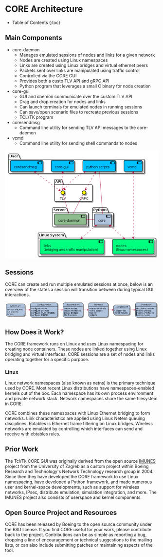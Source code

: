 # CORE Architecture

* Table of Contents
{:toc}

## Main Components

* core-daemon
  * Manages emulated sessions of nodes and links for a given network
  * Nodes are created using Linux namespaces
  * Links are created using Linux bridges and virtual ethernet peers
  * Packets sent over links are manipulated using traffic control
  * Controlled via the CORE GUI
  * Provides both a custo TLV API and gRPC API
  * Python program that leverages a small C binary for node creation
* core-gui
  * GUI and daemon communicate over the custom TLV API
  * Drag and drop creation for nodes and links
  * Can launch terminals for emulated nodes in running sessions
  * Can save/open scenario files to recreate previous sessions
  * TCL/TK program
* coresendmsg
  * Command line utility for sending TLV API messages to the core-daemon
* vcmd
  * Command line utility for sending shell commands to nodes

![](static/architecture.png)

## Sessions

CORE can create and run multiple emulated sessions at once, below is an
overview of the states a session will transition between during typical
GUI interactions.

![](static/workflow.png)

## How Does it Work?

The CORE framework runs on Linux and uses Linux namespacing for creating
node containers. These nodes are linked together using Linux bridging and
virtual interfaces. CORE sessions are a set of nodes and links operating
together for a specific purpose.

### Linux

Linux network namespaces (also known as netns) is the primary
technique used by CORE. Most recent Linux distributions have
namespaces-enabled kernels out of the box. Each namespace has its own process
environment and private network stack. Network namespaces share the same
filesystem in CORE.

CORE combines these namespaces with Linux Ethernet bridging to form networks.
Link characteristics are applied using Linux Netem queuing disciplines.
Ebtables is Ethernet frame filtering on Linux bridges. Wireless networks are
emulated by controlling which interfaces can send and receive with ebtables
rules.

## Prior Work

The Tcl/Tk CORE GUI was originally derived from the open source
[IMUNES](http://imunes.net) project from the University of Zagreb as a custom
project within Boeing Research and Technology's Network Technology research
group in 2004. Since then they have developed the CORE framework to use Linux
namespacing, have developed a Python framework, and made numerous user and
kernel-space developments, such as support for wireless networks, IPsec,
distribute emulation, simulation integration, and more. The IMUNES project
also consists of userspace and kernel components.

## Open Source Project and Resources

CORE has been released by Boeing to the open source community under the BSD
license. If you find CORE useful for your work, please contribute back to the
project. Contributions can be as simple as reporting a bug, dropping a line of
encouragement or technical suggestions to the mailing lists, or can also
include submitting patches or maintaining aspects of the tool.
